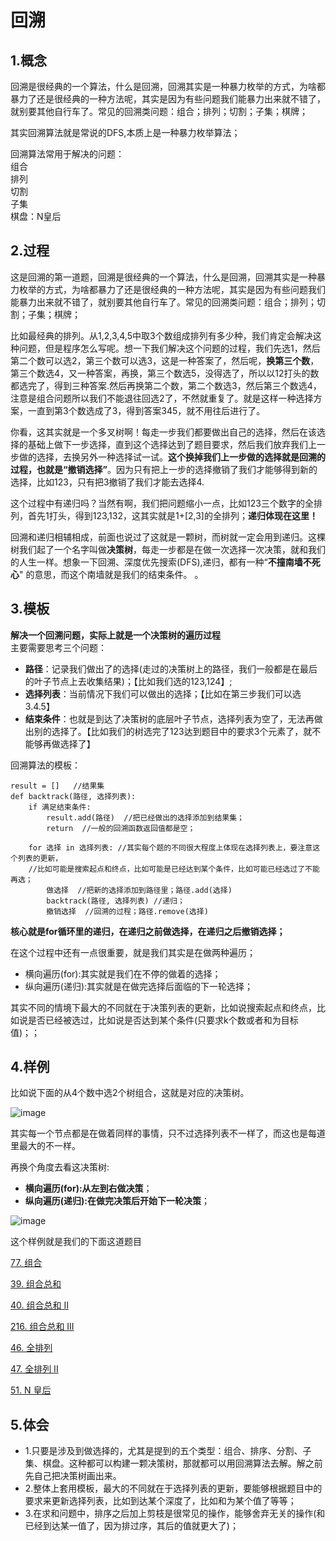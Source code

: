 # 回溯

## 1.概念   

回溯是很经典的一个算法，什么是回溯，回溯其实是一种暴力枚举的方式，为啥都暴力了还是很经典的一种方法呢，其实是因为有些问题我们能暴力出来就不错了，就别要其他自行车了。常见的回溯类问题：组合；排列；切割；子集；棋牌；      

其实回溯算法就是常说的DFS,本质上是一种暴力枚举算法；

回溯算法常用于解决的问题：    
组合    
排列    
切割  
子集   
棋盘：N皇后

## 2.过程   

这是回溯的第一道题，回溯是很经典的一个算法，什么是回溯，回溯其实是一种暴力枚举的方式，为啥都暴力了还是很经典的一种方法呢，其实是因为有些问题我们能暴力出来就不错了，就别要其他自行车了。常见的回溯类问题：组合；排列；切割；子集；棋牌；    

比如最经典的排列。从1,2,3,4,5中取3个数组成排列有多少种，我们肯定会解决这种问题，但是程序怎么写呢。想一下我们解决这个问题的过程，我们先选1，然后第二个数可以选2，第三个数可以选3，这是一种答案了，然后呢，**换第三个数**，第三个数选4，又一种答案，再换，第三个数选5，没得选了，所以以12打头的数都选完了，得到三种答案.然后再换第二个数，第二个数选3，然后第三个数选4，注意是组合问题所以我们不能退往回选2了，不然就重复了。就是这样一种选择方案，一直到第3个数选成了3，得到答案345，就不用往后进行了。        

你看，这其实就是一个多叉树啊！每走一步我们都要做出自己的选择，然后在该选择的基础上做下一步选择，直到这个选择达到了题目要求，然后我们放弃我们上一步做的选择，去换另外一种选择试一试。**这个换掉我们上一步做的选择就是回溯的过程，也就是“撤销选择”**。因为只有把上一步的选择撤销了我们才能够得到新的选择，比如123，只有把3撤销了我们才能去选择4.     

这个过程中有递归吗？当然有啊，我们把问题缩小一点，比如123三个数字的全排列，首先1打头，得到123,132，这其实就是1+[2,3]的全排列；**递归体现在这里！**

回溯和递归相辅相成，前面也说过了这就是一颗树，而树就一定会用到递归。这棵树我们起了一个名字叫做**决策树**，每走一步都是在做一次选择一次决策，就和我们的人生一样。想象一下回溯、深度优先搜索(DFS),递归，都有一种“**不撞南墙不死心**" 的意思，而这个南墙就是我们的结束条件。 。   

## 3.模板    
   
**解决一个回溯问题，实际上就是一个决策树的遍历过程**   
主要需要思考三个问题：   

- **路径**：记录我们做出了的选择(走过的决策树上的路径，我们一般都是在最后的叶子节点上去收集结果)；【比如我们选的123,124】;  
- **选择列表**：当前情况下我们可以做出的选择；【比如在第三步我们可以选3.4.5】     
- **结束条件**：也就是到达了决策树的底层叶子节点，选择列表为空了，无法再做出别的选择了。【比如我们的树选完了123达到题目中的要求3个元素了，就不能够再做选择了】   

回溯算法的模板：
```
result = []   //结果集
def backtrack(路径, 选择列表):
    if 满足结束条件:
        result.add(路径)  //把已经做出的选择添加到结果集；
        return  //一般的回溯函数返回值都是空；

    for 选择 in 选择列表: //其实每个题的不同很大程度上体现在选择列表上，要注意这个列表的更新，
    //比如可能是搜索起点和终点，比如可能是已经达到某个条件，比如可能已经选过了不能再选；
        做选择  //把新的选择添加到路径里；路径.add(选择)
        backtrack(路径, 选择列表) //递归；
        撤销选择  //回溯的过程；路径.remove(选择)
```   

**核心就是for循环里的递归，在递归之前做选择，在递归之后撤销选择；**   

在这个过程中还有一点很重要，就是我们其实是在做两种遍历； 
- 横向遍历(for):其实就是我们在不停的做着的选择；
- 纵向遍历(递归):其实就是在做完选择后面临的下一轮选择；   

其实不同的情境下最大的不同就在于决策列表的更新，比如说搜索起点和终点，比如说是否已经被选过，比如说是否达到某个条件(只要求k个数或者和为目标值)；；     

## 4.样例   

比如说下面的从4个数中选2个树组合，这就是对应的决策树。  
    
![image](https://note.youdao.com/yws/public/resource/2946380d68a8807311ffcfab2987253a/xmlnote/315B0CB8F7C04A9196CD2177659682D4/14798)     

其实每一个节点都是在做着同样的事情，只不过选择列表不一样了，而这也是每道里最大的不一样。   

再换个角度去看这决策树:

- **横向遍历(for):从左到右做决策**；    
- **纵向遍历(递归):在做完决策后开始下一轮决策**；

![image](https://note.youdao.com/yws/public/resource/2946380d68a8807311ffcfab2987253a/xmlnote/6FD423C494BA4E989DFD10A03772E077/15143) 

这个样例就是我们的下面这道题目

[77. 组合](https://www.cnblogs.com/Curryxin/p/15139652.html)

[39. 组合总和](https://www.cnblogs.com/Curryxin/p/15139503.html)     

[40. 组合总和 II](https://www.cnblogs.com/Curryxin/p/15139543.html)      

[216. 组合总和 III](https://www.cnblogs.com/Curryxin/p/15139565.html)     

[46. 全排列](https://www.cnblogs.com/Curryxin/p/15139598.html)    

[47. 全排列 II](https://www.cnblogs.com/Curryxin/p/15139613.html)    

[51. N 皇后](https://www.cnblogs.com/Curryxin/p/15139649.html)



## 5.体会   

- 1.只要是涉及到做选择的，尤其是提到的五个类型：组合、排序、分割、子集、棋盘。这种都可以构建一颗决策树，那就都可以用回溯算法去解。解之前先自己把决策树画出来。
- 2.整体上套用模板，最大的不同就在于选择列表的更新，要能够根据题目中的要求来更新选择列表，比如到达某个深度了，比如和为某个值了等等；
- 3.在求和问题中，排序之后加上剪枝是很常见的操作，能够舍弃无关的操作(和已经到达某一值了，因为排过序，其后的值就更大了)；   
